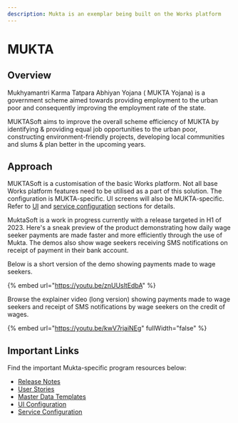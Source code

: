 ```yaml
---
description: Mukta is an exemplar being built on the Works platform
---
```


# MUKTA

## Overview

Mukhyamantri Karma Tatpara Abhiyan Yojana ( MUKTA Yojana) is a government scheme aimed towards providing employment to the urban poor and consequently improving the employment rate of the state.

MUKTASoft aims to improve the overall scheme efficiency of MUKTA by identifying & providing equal job opportunities to the urban poor, constructing environment-friendly projects, developing local communities and slums & plan better in the upcoming years.

## Approach

MUKTASoft is a customisation of the basic Works platform. Not all base Works platform features need to be utilised as a part of this solution. The configuration is MUKTA-specific. UI screens will also be MUKTA-specific. Refer to [UI](../../platform/configuration/ux-mock-up-screens.md) and [service configuration](../../platform/configuration/service-configuration/) sections for details.

MuktaSoft is a work in progress currently with a release targeted in H1 of 2023. Here's a sneak preview of the product demonstrating how daily wage seeker payments are made faster and more efficiently through the use of Mukta. The demos also show wage seekers receiving SMS notifications on receipt of payment in their bank account.&#x20;

Below is a short version of the demo showing payments made to wage seekers.

{% embed url="https://youtu.be/znUUsltEdbA" %}

Browse the explainer video (long version) showing payments made to wage seekers and receipt of SMS notifications by wage seekers on the credit of wages.

{% embed url="https://youtu.be/kwV7rjaiNEg" fullWidth="false" %}

## Important Links

Find the important Mukta-specific program resources below:

* [Release Notes](release-notes.md)
* [User Stories](functional-requirements/user-stories/)
* [Master Data Templates](configuration/master-data-templates/)
* [UI Configuration](../../platform/configuration/ux-mock-up-screens.md)
* [Service Configuration](../../platform/configuration/service-configuration/)
